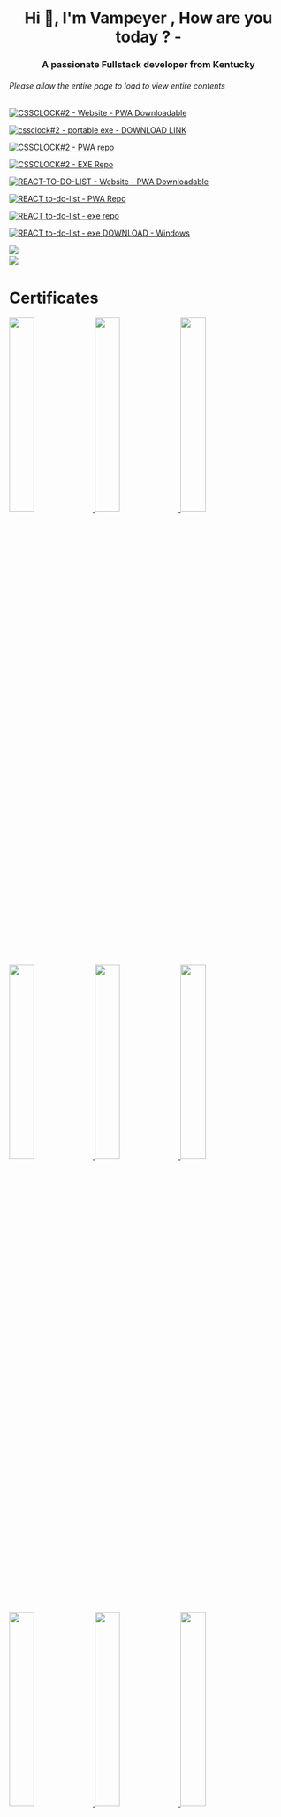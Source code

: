 <h1 align="center">Hi 👋, I'm Vampeyer , How are you today ?   -   </h1>
<h3 align="center">A passionate Fullstack developer from Kentucky</h3>
<h6> Please allow the entire page to load to view entire contents </h6>


<section> 




<a href="https://pwawatch.000webhostapp.com/"><img src="https://img.shields.io/static/v1?label=CSSCLOCK%232+&message=Website+-+PWA+Downloadable+&color=2ea44f&style=for-the-badge&logo=ReactOS&logoColor=ffffff" alt="CSSCLOCK#2  - Website - PWA Downloadable "></a>


<a href="https://drive.google.com/u/0/uc?id=1i7p_339J9Lv4p_3gPLdbfIVgMoryCArF&export=download"><img src="https://img.shields.io/static/v1?label=cssclock%232&message=+portable+exe+-+DOWNLOAD++LINK&color=2ea44f&style=for-the-badge&logo=Electron&logoColor=ffffff" alt="cssclock#2 -  portable exe - DOWNLOAD  LINK"></a>


<a href="https://github.com/Vampeyer/cssclockbasic-PWA"><img src="https://img.shields.io/static/v1?label=CSSCLOCK%232+&message=PWA+repo&color=2ea44f&style=for-the-badge&logo=ReactOS&logoColor=ffffff" alt="CSSCLOCK#2  - PWA repo"></a>

<a href="https://github.com/Vampeyer/cssclockbasic-WITHEXE"><img src="https://img.shields.io/static/v1?label=CSSCLOCK%232+&message=EXE+Repo&color=2ea44f&style=for-the-badge&logo=ReactOS&logoColor=ffffff" alt="CSSCLOCK#2  - EXE Repo"></a>




 </section>



<section>  

<a href="https://github.com/Vamhttps://listtodoreact.000webhostapp.com/"><img src="https://img.shields.io/static/v1?label=REACT-TO-DO-LIST&message=Website+-+PWA+Downloadable&color=2ea44f&style=for-the-badge&logo=ReactOS&logoColor=ffffff" alt="REACT-TO-DO-LIST - Website - PWA Downloadable"></a>


<a href="https://github.com/Vampeyer/react-todo-list-PWA/tree/master"><img src="https://img.shields.io/static/v1?label=REACT+to-do-list&message=PWA+Repo&color=2ea44f&style=for-the-badge&logo=ReactOS&logoColor=ffffff" alt="REACT to-do-list - PWA Repo"></a>  



<a href="https://github.com/Vampeyer/react-todo-list-EXE/tree/master"><img src="https://img.shields.io/static/v1?label=REACT+to-do-list&message=exe+repo&color=2ea44f&style=for-the-badge&logo=ReactOS&logoColor=ffffff" alt="REACT to-do-list - exe repo"></a>


<a href="https://github.com/Vampeyer/react-todo-list-EXE/tree/master"><img src="https://img.shields.io/static/v1?label=REACT+to-do-list&message=exe+DOWNLOAD++-+Windows&color=2ea44f&style=for-the-badge&logo=ReactOS&logoColor=ffffff" alt="REACT to-do-list - exe DOWNLOAD  - Windows"></a>

</section>


<div> 
<img src='https://i.pinimg.com/originals/8b/10/b4/8b10b43dfd4d2f5300394bfe3cd691e1.gif' > <img>
</div>

<div> 
<img src='https://img.shields.io/badge/High%20End%20-Developer-cyan' > <img>
</div>



<h1> Certificates </h1> 


<a  href= "https://www.credly.com/badges/db4a28d1-6231-45e2-84f3-edef05d449d8/public_url" >
<img src="Cybersecurity_Workforce_Program_Badge___Professional_Level_Badge20230830.jpg" style=" width:30% " >  </a>

<a  href= "https://www.credly.com/badges/3ae90b66-1603-401d-9204-8a22c6898473/public_url" >
<img src="courseraGoogleItProCert.jpg" style=" width:30%; " >  </a>



<a  href= "https://www.credly.com/badges/6ca3c2e9-9072-4658-885c-0025cc4f1876/public_url" >
<img src="Enterprise_Design_Thinking_Practitioner_Badge20230826-28-2g8xu1.jpg" style=" width:30% " >  </a>


<a href="https://www.coursera.org/account/accomplishments/verify/B68LAQ375BAZ"  > 
<img src="Certificate%20-%20Meta%20-%20Introduction%20to%20back%20end%20development%20%20Coursera%20B68LAQ375BAZ.jpg"  style=" width:30% " > </a> 


<a  href= "https://codelouisville.org/" >
<img src="https://github.com/Vampeyer/Vampeyer/blob/main/codeloucertwebdev1.jpg" style=" width:30% " >  </a>

 <a  href= "https://www.freecodecamp.org/certification/fcc893aedb5-a3f9-4920-b1de-2f0f7f8f9564/responsive-web-design" > 
<img src="freecc-responsive-web-dev1-cert.jpg" style=" width:30%;  height25px " >  </a>

<a href= "https://www.coursera.org/account/accomplishments/verify/GP6368T5WG3S" > 
<img src="Coursera%20linux%20CLI%20basics%20certification.jpg"  style=" width:30% " > </a>

<a  href= "https://catalog.louisville.edu/graduate/programs-study/graduate-certificate-six-sigma-black-belt/" >
<img src="LSSCcert-FINAL.jpg" style=" width:30% " >  </a>  




<a  href= "https://beinternetawesome.withgoogle.com/en_us/interland" >
<img src="Google_Interland_Jacob%20R%20Thompson_Certificate_of_Awesomeness.jpg" style=" width:30% " >  </a>




<div style="display:flex; justify-content: space-around;  "> 


<!-- BADGES START -->





<p align="left"> <img src="https://komarev.com/ghpvc/?username=vampeyer&label=Profile%20views&color=0e75b6&style=flat" alt="vampeyer" /> </p>

<p align="left"> <a href="https://github.com/ryo-ma/github-profile-trophy"><img src="https://github-profile-trophy.vercel.app/?username=vampeyer" alt="vampeyer" /></a> </p>

- 🔭 I’m currently working on **Phoenix XP Portable OS**

- 🌱 I’m currently learning **Java**

- 👯 I’m looking to collaborate on **Environmental / Corporate ptojects**

- 🤝 I’m looking for help with **Docker**

- 💬 Ask me about **REact , vue , vit , js , express , jupyter , sql , or anything else**

- ⚡ Fun fact **I can do anything you need , I am very chad**






















<h1>Badges  </h1>



<h5> UofL / NSA -  Cybersecurityworkforce Professional Certificate </h5>
 <h5> IBM Enterprise Design Thinking Practitioner </h5>
 <h5> Google I.T> Support Certificate </h5>
  <h5> - 10  Badges at Microsoft , with a power level +9000  </h5> 

<a  href= "https://www.credly.com/badges/db4a28d1-6231-45e2-84f3-edef05d449d8/public_url" >
<img src="UofL%20CyberSecurity%20Workforce%20Badge.png" style=" width:30% " >  </a>




<a  href= "https://www.credly.com/badges/6ca3c2e9-9072-4658-885c-0025cc4f1876/public_url" >
<img src="enterprise-design-thinking-practitioner%20(1).png" style=" width:30% " >  </a>





<a  href= "https://www.credly.com/badges/3ae90b66-1603-401d-9204-8a22c6898473" >
<img src="google-it-support-certificate.png" style=" width:30% " >  </a>




<a  href= "https://learn.microsoft.com/en-us/users/jhayket-4179/" >
<img src="cmu-disaster-recovery-backup%20(1).svg" style=" width:30% " >  </a>

</section>
</div>








<h1>Technologies </h1>

<a href="https://github.com/Vampeyer/nodejsexample"><img src="https://img.shields.io/static/v1?label=Node&message=Server+%2F+Modules+%2F+OS+&color=1ea46a&style=for-the-badge&logo=nodedotjs&logoColor=339930" alt="Node - Server / Modules / OS "></a>

<a href="https://github.com/Vampeyer/winohzXp.git"><img src="https://img.shields.io/static/v1?label=OS+Build+(Electron)&message=Phoenix+OS+v.0.2.2+-+Portable&color=%2347848F&style=for-the-badge&logo=Electron&logoColor=%23efefff" alt="OS Build (Electron) - Phoenix OS v.0.2.2 - Portable"></a>




[![CSS3  - CSS-Clock-sin-cos v.1.2](https://img.shields.io/static/v1?label=CSS3+&message=CSS-Clock-sin-cos+v.1.2&color=%2361DAFB&style=for-the-badge&logo=css3&logoColor=%231572B6)](https://github.com/Vampeyer/CSS-Clock-sin-cos/blob/master/README.md)



[![ThreeJS - Jakebot-Box](https://img.shields.io/static/v1?label=ThreeJS&message=Jakebot-Box&color=%230000ab&style=for-the-badge&logo=threedotjs&logoColor=%23000000)](https://github.com/Vampeyer/JakeBotThreejs)





[![OS Build (Electron Builder) - Phoenix OS v.0.2.2 - Portable](https://img.shields.io/static/v1?label=OS+Build+(Electron+Builder)&message=Phoenix+OS+v.0.2.2+-+Portable&color=%2347848F&style=for-the-badge&logo=electron-builder&logoColor=%23efefff)](https://github.com/Vampeyer/winohzXp.git)


[![MySQL - SQL](https://img.shields.io/static/v1?label=MySQL&message=SQL&color=%234479A1&style=for-the-badge&logo=mysql&logoColor=%2376d04b)](https://github.com/Vampeyer/SQL_Data_and_Project)
      



[![Python - BMI Calculator](https://img.shields.io/static/v1?label=Python&message=BMI+Calculator&color=%2383B81A&style=for-the-badge&logo=Python&logoColor=%233776AB)](https://github.com/Vampeyer/PythonStart/tree/master)



[![Jupyter - Jupyter Server / Lab](https://img.shields.io/static/v1?label=Jupyter&message=Jupyter+Server+%2F+Lab&color=%23F37626&style=for-the-badge&logo=Jupyter&logoColor=%23F37626)](https://github.com/Vampeyer/PythonStart/tree/master/CyberSec%20Workforce%20Cert%20Python/PYTHON-BMI_Calculator-Summative)



[![Node Red - node-RED Dashboard](https://img.shields.io/static/v1?label=Node+Red&message=node-RED+Dashboard&color=%238F0000&style=for-the-badge&logo=nodered&logoColor=%238F0000)](https://github.com/Vampeyer/Node-Red)


[![NodeMon - nodemon](https://img.shields.io/static/v1?label=NodeMon&message=nodemon&color=%2376D04B&style=for-the-badge&logo=nodemon&logoColor=%2376D04B)](https://github.com/Vampeyer/nodejsexample)



[![JavaScript - Streampal v.2.1.1](https://img.shields.io/static/v1?label=JavaScript&message=Streampal+v.2.1.1&color=%23F7DF1E&style=for-the-badge&logo=javascript&logoColor=%23F7DF1E)](https://github.com/Vampeyer/Vampeyer.github.io)

[![JavaScript - Async-Sample](https://img.shields.io/static/v1?label=JavaScript&message=Async-Sample&color=%23F7DF1E&style=for-the-badge&logo=javascript&logoColor=%23F7DF1E)](https://github.com/Vampeyer/async-programming-promises)




[![React - React-Crud v.0.2.0 - Needs server](https://img.shields.io/static/v1?label=React&message=React-Crud+v.0.2.0+-+Needs+server&color=%2361DAFB&style=for-the-badge&logo=react&logoColor=%2361DAFB)](https://github.com/Vampeyer/react-crud-app/blob/master/LICENSE)







<h2> MoreTechnologie  </h2>

[![notepad++ - Editor](https://img.shields.io/static/v1?label=notepad%2B%2B&message=Editor&color=%2390E59A&style=for-the-badge&logo=Notepad%2B%2B&logoColor=%2390E59A)](https://notepad-plus-plus.org/)








### Blogs posts
<!-- BLOG-POST-LIST:START -->
<!-- BLOG-POST-LIST:END -->

<h3 align="left">Connect with me:</h3>
<p align="left">
<a href="https://dev.to/dev.vempeyer" target="blank"><img align="center" src="https://raw.githubusercontent.com/rahuldkjain/github-profile-readme-generator/master/src/images/icons/Social/devto.svg" alt="dev.vempeyer" height="30" width="40" /></a>
</p>

<h3 align="left">Languages and Tools:</h3>
<p align="left"> <a href="https://developer.android.com" target="_blank" rel="noreferrer"> <img src="https://raw.githubusercontent.com/devicons/devicon/master/icons/android/android-original-wordmark.svg" alt="android" width="40" height="40"/> </a> <a href="https://angular.io" target="_blank" rel="noreferrer"> <img src="https://angular.io/assets/images/logos/angular/angular.svg" alt="angular" width="40" height="40"/> </a> <a href="https://www.arduino.cc/" target="_blank" rel="noreferrer"> <img src="https://cdn.worldvectorlogo.com/logos/arduino-1.svg" alt="arduino" width="40" height="40"/> </a> <a href="https://azure.microsoft.com/en-in/" target="_blank" rel="noreferrer"> <img src="https://www.vectorlogo.zone/logos/microsoft_azure/microsoft_azure-icon.svg" alt="azure" width="40" height="40"/> </a> <a href="https://www.blender.org/" target="_blank" rel="noreferrer"> <img src="https://download.blender.org/branding/community/blender_community_badge_white.svg" alt="blender" width="40" height="40"/> </a> <a href="https://www.cprogramming.com/" target="_blank" rel="noreferrer"> <img src="https://raw.githubusercontent.com/devicons/devicon/master/icons/c/c-original.svg" alt="c" width="40" height="40"/> </a> <a href="https://www.docker.com/" target="_blank" rel="noreferrer"> <img src="https://raw.githubusercontent.com/devicons/devicon/master/icons/docker/docker-original-wordmark.svg" alt="docker" width="40" height="40"/> </a> <a href="https://www.electronjs.org" target="_blank" rel="noreferrer"> <img src="https://raw.githubusercontent.com/devicons/devicon/master/icons/electron/electron-original.svg" alt="electron" width="40" height="40"/> </a> <a href="https://expressjs.com" target="_blank" rel="noreferrer"> <img src="https://raw.githubusercontent.com/devicons/devicon/master/icons/express/express-original-wordmark.svg" alt="express" width="40" height="40"/> </a> <a href="https://www.figma.com/" target="_blank" rel="noreferrer"> <img src="https://www.vectorlogo.zone/logos/figma/figma-icon.svg" alt="figma" width="40" height="40"/> </a> <a href="https://firebase.google.com/" target="_blank" rel="noreferrer"> <img src="https://www.vectorlogo.zone/logos/firebase/firebase-icon.svg" alt="firebase" width="40" height="40"/> </a> <a href="https://cloud.google.com" target="_blank" rel="noreferrer"> <img src="https://www.vectorlogo.zone/logos/google_cloud/google_cloud-icon.svg" alt="gcp" width="40" height="40"/> </a> <a href="https://git-scm.com/" target="_blank" rel="noreferrer"> <img src="https://www.vectorlogo.zone/logos/git-scm/git-scm-icon.svg" alt="git" width="40" height="40"/> </a> <a href="https://graphql.org" target="_blank" rel="noreferrer"> <img src="https://www.vectorlogo.zone/logos/graphql/graphql-icon.svg" alt="graphql" width="40" height="40"/> </a> <a href="https://gulpjs.com" target="_blank" rel="noreferrer"> <img src="https://raw.githubusercontent.com/devicons/devicon/master/icons/gulp/gulp-plain.svg" alt="gulp" width="40" height="40"/> </a> <a href="https://www.adobe.com/in/products/illustrator.html" target="_blank" rel="noreferrer"> <img src="https://www.vectorlogo.zone/logos/adobe_illustrator/adobe_illustrator-icon.svg" alt="illustrator" width="40" height="40"/> </a> <a href="https://www.java.com" target="_blank" rel="noreferrer"> <img src="https://raw.githubusercontent.com/devicons/devicon/master/icons/java/java-original.svg" alt="java" width="40" height="40"/> </a> <a href="https://developer.mozilla.org/en-US/docs/Web/JavaScript" target="_blank" rel="noreferrer"> <img src="https://raw.githubusercontent.com/devicons/devicon/master/icons/javascript/javascript-original.svg" alt="javascript" width="40" height="40"/> </a> <a href="https://www.linux.org/" target="_blank" rel="noreferrer"> <img src="https://raw.githubusercontent.com/devicons/devicon/master/icons/linux/linux-original.svg" alt="linux" width="40" height="40"/> </a> <a href="https://www.mathworks.com/" target="_blank" rel="noreferrer"> <img src="https://upload.wikimedia.org/wikipedia/commons/2/21/Matlab_Logo.png" alt="matlab" width="40" height="40"/> </a> <a href="https://www.mongodb.com/" target="_blank" rel="noreferrer"> <img src="https://raw.githubusercontent.com/devicons/devicon/master/icons/mongodb/mongodb-original-wordmark.svg" alt="mongodb" width="40" height="40"/> </a> <a href="https://www.mysql.com/" target="_blank" rel="noreferrer"> <img src="https://raw.githubusercontent.com/devicons/devicon/master/icons/mysql/mysql-original-wordmark.svg" alt="mysql" width="40" height="40"/> </a> <a href="https://nextjs.org/" target="_blank" rel="noreferrer"> <img src="https://cdn.worldvectorlogo.com/logos/nextjs-2.svg" alt="nextjs" width="40" height="40"/> </a> <a href="https://www.nginx.com" target="_blank" rel="noreferrer"> <img src="https://raw.githubusercontent.com/devicons/devicon/master/icons/nginx/nginx-original.svg" alt="nginx" width="40" height="40"/> </a> <a href="https://nodejs.org" target="_blank" rel="noreferrer"> <img src="https://raw.githubusercontent.com/devicons/devicon/master/icons/nodejs/nodejs-original-wordmark.svg" alt="nodejs" width="40" height="40"/> </a> <a href="https://www.perl.org/" target="_blank" rel="noreferrer"> <img src="https://api.iconify.design/logos-perl.svg" alt="perl" width="40" height="40"/> </a> <a href="https://www.photoshop.com/en" target="_blank" rel="noreferrer"> <img src="https://raw.githubusercontent.com/devicons/devicon/master/icons/photoshop/photoshop-line.svg" alt="photoshop" width="40" height="40"/> </a> <a href="https://www.php.net" target="_blank" rel="noreferrer"> <img src="https://raw.githubusercontent.com/devicons/devicon/master/icons/php/php-original.svg" alt="php" width="40" height="40"/> </a> <a href="https://postman.com" target="_blank" rel="noreferrer"> <img src="https://www.vectorlogo.zone/logos/getpostman/getpostman-icon.svg" alt="postman" width="40" height="40"/> </a> <a href="https://www.python.org" target="_blank" rel="noreferrer"> <img src="https://raw.githubusercontent.com/devicons/devicon/master/icons/python/python-original.svg" alt="python" width="40" height="40"/> </a> <a href="https://reactjs.org/" target="_blank" rel="noreferrer"> <img src="https://raw.githubusercontent.com/devicons/devicon/master/icons/react/react-original-wordmark.svg" alt="react" width="40" height="40"/> </a> <a href="https://reactnative.dev/" target="_blank" rel="noreferrer"> <img src="https://reactnative.dev/img/header_logo.svg" alt="reactnative" width="40" height="40"/> </a> <a href="https://sass-lang.com" target="_blank" rel="noreferrer"> <img src="https://raw.githubusercontent.com/devicons/devicon/master/icons/sass/sass-original.svg" alt="sass" width="40" height="40"/> </a> <a href="https://tailwindcss.com/" target="_blank" rel="noreferrer"> <img src="https://www.vectorlogo.zone/logos/tailwindcss/tailwindcss-icon.svg" alt="tailwind" width="40" height="40"/> </a> <a href="https://www.typescriptlang.org/" target="_blank" rel="noreferrer"> <img src="https://raw.githubusercontent.com/devicons/devicon/master/icons/typescript/typescript-original.svg" alt="typescript" width="40" height="40"/> </a> <a href="https://unrealengine.com/" target="_blank" rel="noreferrer"> <img src="https://raw.githubusercontent.com/kenangundogan/fontisto/036b7eca71aab1bef8e6a0518f7329f13ed62f6b/icons/svg/brand/unreal-engine.svg" alt="unreal" width="40" height="40"/> </a> <a href="https://vuejs.org/" target="_blank" rel="noreferrer"> <img src="https://raw.githubusercontent.com/devicons/devicon/master/icons/vuejs/vuejs-original-wordmark.svg" alt="vuejs" width="40" height="40"/> </a> <a href="https://webpack.js.org" target="_blank" rel="noreferrer"> <img src="https://raw.githubusercontent.com/devicons/devicon/d00d0969292a6569d45b06d3f350f463a0107b0d/icons/webpack/webpack-original-wordmark.svg" alt="webpack" width="40" height="40"/> </a> <a href="https://www.adobe.com/products/xd.html" target="_blank" rel="noreferrer"> <img src="https://cdn.worldvectorlogo.com/logos/adobe-xd.svg" alt="xd" width="40" height="40"/> </a> </p>

<h3 align="left">Support:</h3>
<p><a href="https://ko-fi.com/vampyr3"> <img align="left" src="https://cdn.ko-fi.com/cdn/kofi3.png?v=3" height="50" width="210" alt="vampyr3" /></a></p><br><br>

<p><img align="left" src="https://github-readme-stats.vercel.app/api/top-langs?username=vampeyer&show_icons=true&locale=en&layout=compact" alt="vampeyer" /></p>

<p>&nbsp;<img align="center" src="https://github-readme-stats.vercel.app/api?username=vampeyer&show_icons=true&locale=en" alt="vampeyer" /></p>

<p><img align="center" src="https://github-readme-streak-stats.herokuapp.com/?user=vampeyer&" alt="vampeyer" /></p>








<div>
  <h4>  Achievements  </h4>
 </div>

  <div class="thinBorder"> 
         <a   
            style=" text-decoration: none; color: black; font-family: system-ui, -apple-system, BlinkMacSystemFont, 'Segoe UI', Roboto, Oxygen, Ubuntu, Cantarell, 'Open Sans', 'Helvetica Neue', sans-serif ; "
         href="https://github.com/github-profile-achievements/english">
            <img  src="heart-on-your-sleeve-default.png" alt="">
         
  <p> Heart on your Sleeve <span data-view-component="true"
          class="Label achievement-tier-label achievement-tier-label--gold text-small text-bold color-shadow-medium py-0 px-2 ml-2">
            x2</span></p> 
         </a>
         </div>






  <div class="thinBorder"> 
            <a   
               style=" text-decoration: none; color: black; font-family: system-ui, -apple-system, BlinkMacSystemFont, 'Segoe UI', Roboto, Oxygen, Ubuntu, Cantarell, 'Open Sans', 'Helvetica Neue', sans-serif ; "
            href="https://github.com/github-profile-achievements/english">
               <img  src="open-sourcerer-default.png" alt="">
            
   <p>Open Sourcerer  <span data-view-component="true"
             class="Label achievement-tier-label achievement-tier-label--gold text-small text-bold color-shadow-medium py-0 px-2 ml-2">
               x3</span></p> 
            </a>
            </div>
      


  <div class="thinBorder"> 
               <a   
                  style=" text-decoration: none; color: black; font-family: system-ui, -apple-system, BlinkMacSystemFont, 'Segoe UI', Roboto, Oxygen, Ubuntu, Cantarell, 'Open Sans', 'Helvetica Neue', sans-serif ; "
               href="https://github.com/github-profile-achievements/english">
                  <img  src="pair-extraordinaire-default.png" alt="">
               
   <p> Pair Extraordinaire  <span data-view-component="true"
                class="Label achievement-tier-label achievement-tier-label--gold text-small text-bold color-shadow-medium py-0 px-2 ml-2">
                  x 2</span></p> 
               </a>
               </div>



   <div class="thinBorder"> 
               <a   
                  style=" text-decoration: none; color: black; font-family: system-ui, -apple-system, BlinkMacSystemFont, 'Segoe UI', Roboto, Oxygen, Ubuntu, Cantarell, 'Open Sans', 'Helvetica Neue', sans-serif ; "
               href="https://github.com/github-profile-achievements/english">
                  <img  src="quickdraw-default.png" alt="">
               
   <p> Quick Draw  x3 </p> <span data-view-component="true"
                class="Label achievement-tier-label achievement-tier-label--gold text-small text-bold color-shadow-medium py-0 px-2 ml-2">
                  </span></p> 
               </a>
               </div>
    <div class="thinBorder"> 
                  <a   
                     style=" text-decoration: none; color: black; font-family: system-ui, -apple-system, BlinkMacSystemFont, 'Segoe UI', Roboto, Oxygen, Ubuntu, Cantarell, 'Open Sans', 'Helvetica Neue', sans-serif ; "
                  href="https://github.com/github-profile-achievements/english">
                     <img  src="https://github.com/Vampeyer/Vampeyer/blob/main/arctic-code-vault-contributor-default%20(1).png" alt="">
                  
   <p> Arctic Code Vault Contributor <span data-view-component="true"
                   class="Label achievement-tier-label achievement-tier-label--gold text-small text-bold color-shadow-medium py-0 px-2 ml-2">
                     </span></p> 
                  </a>
                  </div>


   <div class="thinBorder"> 
                     <a   
                        style=" text-decoration: none; color: black; font-family: system-ui, -apple-system, BlinkMacSystemFont, 'Segoe UI', Roboto, Oxygen, Ubuntu, Cantarell, 'Open Sans', 'Helvetica Neue', sans-serif ; "
                     href="https://github.com/github-profile-achievements/english">
                        <img  src="starstruck-default.png" alt="">
                     
   <p>Starstruck   <span data-view-component="true"
                      class="Label achievement-tier-label achievement-tier-label--gold text-small text-bold color-shadow-medium py-0 px-2 ml-2">
                        </span></p> 
                     </a>
                     </div>






  <div class="thinBorder"> 
                        <a   
                           style=" text-decoration: none; color: black; font-family: system-ui, -apple-system, BlinkMacSystemFont, 'Segoe UI', Roboto, Oxygen, Ubuntu, Cantarell, 'Open Sans', 'Helvetica Neue', sans-serif ; "
                        href="https://github.com/github-profile-achievements/english">
                           <img  src="galaxy-brain-default.png" alt="">
                        
  <p> Galaxy Brain   <span data-view-component="true"
                         class="Label achievement-tier-label achievement-tier-label--gold text-small text-bold color-shadow-medium py-0 px-2 ml-2">
                           </span></p> 
                        </a>
                        </div>


<div class="thinBorder"> 
                           <a   
                              style=" text-decoration: none; color: black; font-family: system-ui, -apple-system, BlinkMacSystemFont, 'Segoe UI', Roboto, Oxygen, Ubuntu, Cantarell, 'Open Sans', 'Helvetica Neue', sans-serif ; "
                           href="https://github.com/github-profile-achievements/english">
                              <img  src="mars-2020-contributor-default.png" alt="">
                           
 <p> Mars 2020 Contributor  <span data-view-component="true"
                            class="Label achievement-tier-label achievement-tier-label--gold text-small text-bold color-shadow-medium py-0 px-2 ml-2">
                              x2</span></p> 
                           </a>
                           </div>






  <div class="thinBorder"> 
                              <a   
                                 style=" text-decoration: none; color: black; font-family: system-ui, -apple-system, BlinkMacSystemFont, 'Segoe UI', Roboto, Oxygen, Ubuntu, Cantarell, 'Open Sans', 'Helvetica Neue', sans-serif ; "
                              href="https://github.com/github-profile-achievements/english">
                                 <img  src="public-sponsor-default.png" alt="">
                              
  <p>Public Sponsor  <span data-view-component="true"
                               class="Label achievement-tier-label achievement-tier-label--gold text-small text-bold color-shadow-medium py-0 px-2 ml-2">
                                 </span></p> 
                              </a>
                              </div>









                        

  <div class="thinBorder"> 
                              <a   
                                 style=" text-decoration: none; color: black; font-family: system-ui, -apple-system, BlinkMacSystemFont, 'Segoe UI', Roboto, Oxygen, Ubuntu, Cantarell, 'Open Sans', 'Helvetica Neue', sans-serif ; "
                              href="https://github.com/github-profile-achievements/english">
                                 <img  src="pull-shark-default.png" alt="">
                              
   <p>Pull Shark   <span data-view-component="true"
                               class="Label achievement-tier-label achievement-tier-label--gold text-small text-bold color-shadow-medium py-0 px-2 ml-2">
                                 x4</span></p> 
                              </a>
                              </div>






   



 



</div>
</body>
</html> 
<!-- BADGES END -->


 
